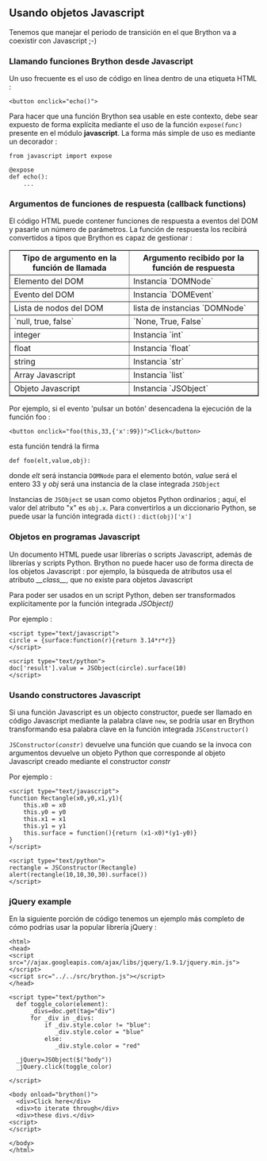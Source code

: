 Usando objetos Javascript
-------------------------

Tenemos que manejar el periodo de transici&oacute;n en el que Brython va a coexistir con Javascript ;-)

### Llamando funciones Brython desde Javascript

Un uso  frecuente es el uso de código en línea dentro de una etiqueta HTML :

    <button onclick="echo()">

Para hacer que una función Brython sea usable en este contexto, debe sear expuesto de forma explícita mediante el uso de la función <code>expose(_func_)</code> presente en el módulo **javascript**. La forma más simple de uso es mediante un decorador :

    from javascript import expose
    
    @expose
    def echo():
        ...

### Argumentos de funciones de respuesta (callback functions)

El código HTML puede contener funciones de respuesta a eventos del DOM y pasarle un número de parámetros. La función de respuesta los recibirá convertidos a tipos que Brython es capaz de gestionar :

<table border='1'>
<tr><th>Tipo de argumento en la función de llamada</th><th>Argumento recibido por la función de respuesta</th></tr>
<tr><td>Elemento del DOM</td><td>Instancia `DOMNode`</td></tr>
<tr><td>Evento del DOM</td><td>Instancia `DOMEvent`</td></tr>
<tr><td>Lista de nodos del DOM</td><td>lista de instancias `DOMNode`</td></tr>
<tr><td>`null, true, false`</td><td>`None, True, False`</td></tr>
<tr><td>integer</td><td>Instancia `int`</td></tr>
<tr><td>float</td><td>Instancia `float`</td></tr>
<tr><td>string</td><td>Instancia `str`</td></tr>
<tr><td>Array Javascript</td><td>Instancia `list`</td></tr>
<tr><td>Objeto Javascript</td><td>Instancia `JSObject`</td></tr>
</table>

Por ejemplo, si el evento 'pulsar un botón' desencadena la ejecución de la función foo :

    <button onclick="foo(this,33,{'x':99})">Click</button>

esta función tendrá la firma

    def foo(elt,value,obj):

donde _elt_ será instancia `DOMNode` para el elemento botón, _value_ será el entero 33 y _obj_ será una instancia de la clase integrada `JSObject`

Instancias de `JSObject` se usan como objetos Python ordinarios ; aqu&iacute;, el valor del atributo "x" es `obj.x`. Para convertirlos a un diccionario Python, se puede usar la funci&oacute;n integrada `dict()` : `dict(obj)['x']`

### Objetos en programas Javascript

Un documento HTML puede usar librer&iacute;as o scripts Javascript, adem&aacute;s de librer&iacute;as y scripts Python. Brython no puede hacer uso de forma directa de los objetos Javascript : por ejemplo, la b&uacute;squeda de atributos usa el atributo  _\_\_class\_\__, que no existe para objetos Javascript

Para poder ser usados en un script Python, deben ser transformados expl&iacute;citamente por la funci&oacute;n integrada _JSObject()_

Por ejemplo :

    <script type="text/javascript">
    circle = {surface:function(r){return 3.14*r*r}}
    </script>

    <script type="text/python">
    doc['result'].value = JSObject(circle).surface(10)
    </script>

### Usando constructores Javascript

Si una función Javascript es un objecto constructor, puede ser llamado en código Javascript mediante la palabra clave `new`, se podría usar en Brython transformando esa palabra clave en la función integrada `JSConstructor()`

<code>JSConstructor(_constr_)</code> devuelve una función que cuando se la invoca con argumentos devuelve un objeto Python que corresponde al objeto Javascript creado mediante el constructor _constr_

Por ejemplo :

    <script type="text/javascript">
    function Rectangle(x0,y0,x1,y1){
        this.x0 = x0
        this.y0 = y0
        this.x1 = x1
        this.y1 = y1
        this.surface = function(){return (x1-x0)*(y1-y0)}
    }
    </script>
    
    <script type="text/python">
    rectangle = JSConstructor(Rectangle)
    alert(rectangle(10,10,30,30).surface())
    </script>

### jQuery example
    
En la siguiente porci&oacute;n de c&oacute;digo tenemos un ejemplo m&aacute;s completo de c&oacute;mo podr&iacute;as usar la popular librer&iacute;a jQuery :

    <html>
    <head>
    <script src="//ajax.googleapis.com/ajax/libs/jquery/1.9.1/jquery.min.js">
    </script>
    <script src="../../src/brython.js"></script>
    </head>
    
    <script type="text/python">
      def toggle_color(element):
          _divs=doc.get(tag="div")
          for _div in _divs:
              if _div.style.color != "blue":
                 _div.style.color = "blue"
              else:
                 _div.style.color = "red"
    
      _jQuery=JSObject($("body"))
      _jQuery.click(toggle_color)
    
    </script>
    
    <body onload="brython()">
      <div>Click here</div>
      <div>to iterate through</div>
      <div>these divs.</div>
    <script>
    </script>
     
    </body>
    </html>
